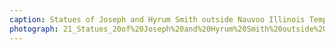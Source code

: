 ```yaml
---
caption: Statues of Joseph and Hyrum Smith outside Nauvoo Illinois Temple, 2019
photograph: 21_Statues_20of%20Joseph%20and%20Hyrum%20Smith%20outside%20Nauvoo%20Illinois%20Temple%2C%202019.jpg
---
```

